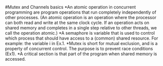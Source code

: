 #Mutex and Channels basics
*An atomic operation in concurrent programming are program operations that run completely independently of other processes. 
(An atomic operation is an operation where the processor can both read and write at the same clock cycle. If an operation acts on shared memory and completes in a single step relative to other threads, we call the operation atomic.) 
*A semaphore is variable that is used to control which process that should have access to a (common) shared resource. For example: the variable i in Ex.1. 
*Mutex is short for mutual exclusion, and is a property of concurrent control. The purpose is to prevent race conditions (Ex1). 
*A critical section is that part of the program when shared memory is accessed. 
